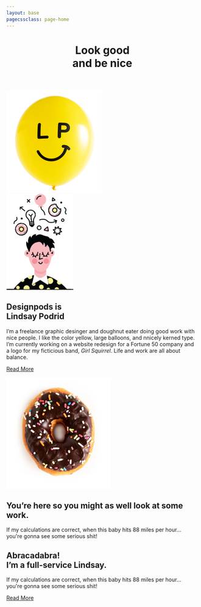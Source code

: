 ```yaml
---
layout: base
pagecssclass: page-home
---
```

<main>
  <header>
    <h1>Look good<br>
      and be nice</h1>
  </header>

  <div class="section-hometop">
    <img src="img/balloon_logo.png" width="250" height="267">
  </div>
  <div class="balloon-hero"></div>

  <section class="section-intro">
    <div class="intro-flex">
      <div class="center-image"><img src="img/me_thinking.png" width="176" height="252" class="it-me"></div>
      <div class="intro-text">
        <h2>Designpods is<br>
        Lindsay Podrid</h2>
        <p>I&rsquo;m a freelance graphic desinger and doughnut eater doing good work with nice people. I like the color yellow, large balloons, and nnicely kerned type. I&rsquo;m currently working on a website redesign for a Fortune 50 company and a logo for my ficticious band, <em>Girl Squirrel</em>. Life and work are all about balance.</p>
        <p><a href="{{ site.baseurl }}/about" class="continue-link pink-link">Read More</a></p>
      </div>
    </div>
  </section>

  <section class="section-work-teaser">
    <div class="intro-flex">
      <div class="center-image"><img src="img/doughnut_fallback.jpg" width="275" height="292"></div>
      <div class="intro-text">
        <h2>You’re here so you might as well look at some work.</h2>
      </div>
    </div>
  </section>

  <section class="section-work">
    <div>
      <p>If my calculations are correct, when this baby hits 88 miles per hour... you're gonna see some serious shit!</p>
    </div>
  </section>

  <section class="section-fullservice">
    <div>
      <h2>Abracadabra!<br>
        I&rsquo;m a full-service Lindsay.</h2>
      <p>If my calculations are correct, when this baby hits 88 miles per hour... you're gonna see some serious shit!</p>
      <p><a href="{{ site.baseurl }}/about" class="continue-link">Read More</a></p>
    </div>
  </section>
</main>

